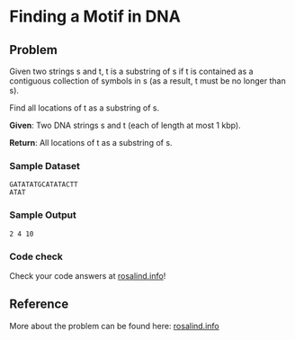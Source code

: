 # Finding a Motif in DNA

## Problem 

Given two strings s and t, t is a substring of s if t is contained as a contiguous collection of symbols in s (as a result, t must be no longer than s).

Find all locations of t as a substring of s.

__Given__: Two DNA strings s and t (each of length at most 1 kbp).

__Return__: All locations of t as a substring of s.

### Sample Dataset

```
GATATATGCATATACTT 
ATAT
```

### Sample Output

`2 4 10`

### Code check

Check your code answers at [rosalind.info](http://rosalind.info/)!

## Reference

More about the problem can be found here: [rosalind.info](http://rosalind.info/problems/subs/)
